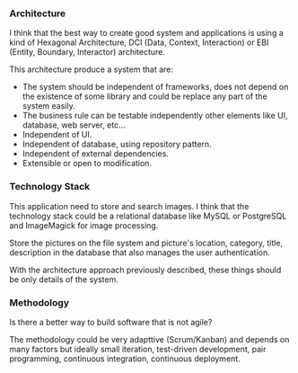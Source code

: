 ### Architecture

I think that the best way to create good system and applications
is using a kind of Hexagonal Architecture, DCI (Data, Context, Interaction)
or EBI (Entity, Boundary, Interactor) architecture.

This architecture produce a system that are:
- The system should be independent of frameworks, does not depend on the
existence of some library and could be replace any part of the system easily.
- The business rule can be testable independently other elements
like UI, database, web server, etc...
- Independent of UI.
- Independent of database, using repository pattern.
- Independent of external dependencies.
- Extensible or open to modification.


### Technology Stack

This application need to store and search images. I think that the
technology stack could be a relational database like MySQL or PostgreSQL
and ImageMagick for image processing.

Store the pictures on the file system and picture's location, category, title,
description in the database that also manages the user authentication.

With the architecture approach previously described,
these things should be only details of the system.


### Methodology

Is there a better way to build software that is not agile?

The methodology could be very adapttive (Scrum/Kanban) and depends
on many factors but ideally small iteration, test-driven development,
pair programming, continuous integration, continuous deployment.
